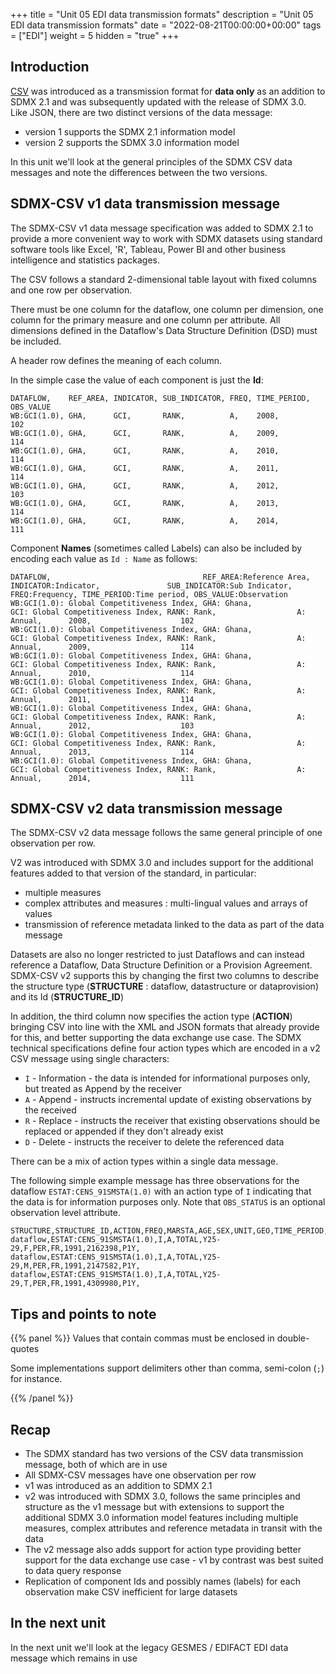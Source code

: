 +++
title = "Unit 05 EDI data transmission formats"
description = "Unit 05 EDI data transmission formats"
date = "2022-08-21T00:00:00+00:00"
tags = ["EDI"]
weight = 5
hidden = "true"
+++


## Introduction
<a href="https://en.wikipedia.org/wiki/Comma-separated_values">CSV</a> was introduced as a transmission format for **data only** as an addition to SDMX 2.1 and was subsequently updated with the release of SDMX 3.0.\
Like JSON, there are two distinct versions of the data message: 
- version 1 supports the SDMX 2.1 information model
- version 2 supports the SDMX 3.0 information model

In this unit we'll look at the general principles of the SDMX CSV data messages and note the differences between the two versions.

## SDMX-CSV v1 data transmission message
The SDMX-CSV v1 data message specification was added to SDMX 2.1 to provide a more convenient way to work with SDMX datasets using standard software tools like Excel, 'R', Tableau, Power BI and other business intelligence and statistics packages.

The CSV follows a standard 2-dimensional table layout with fixed columns and one row per observation. 

There must be one column for the dataflow, one column per dimension, one column for the primary measure and one column per attribute. All dimensions defined in the Dataflow's Data Structure Definition (DSD) must be included.

A header row defines the meaning of each column.

In the simple case the value of each component is just the **Id**:

```` csv
DATAFLOW,    REF_AREA, INDICATOR, SUB_INDICATOR, FREQ, TIME_PERIOD, OBS_VALUE
WB:GCI(1.0), GHA,      GCI,       RANK,          A,    2008,        102
WB:GCI(1.0), GHA,      GCI,       RANK,          A,    2009,        114
WB:GCI(1.0), GHA,      GCI,       RANK,          A,    2010,        114
WB:GCI(1.0), GHA,      GCI,       RANK,          A,    2011,        114
WB:GCI(1.0), GHA,      GCI,       RANK,          A,    2012,        103
WB:GCI(1.0), GHA,      GCI,       RANK,          A,    2013,        114
WB:GCI(1.0), GHA,      GCI,       RANK,          A,    2014,        111
````

Component **Names** (sometimes called Labels) can also be included by encoding each value as ````Id : Name```` as follows:

```` csv
DATAFLOW,                                  REF_AREA:Reference Area, INDICATOR:Indicator,               SUB_INDICATOR:Sub Indicator, FREQ:Frequency, TIME_PERIOD:Time period, OBS_VALUE:Observation
WB:GCI(1.0): Global Competitiveness Index, GHA: Ghana,              GCI: Global Competitiveness Index, RANK: Rank,                  A: Annual,      2008,                    102
WB:GCI(1.0): Global Competitiveness Index, GHA: Ghana,              GCI: Global Competitiveness Index, RANK: Rank,                  A: Annual,      2009,                    114
WB:GCI(1.0): Global Competitiveness Index, GHA: Ghana,              GCI: Global Competitiveness Index, RANK: Rank,                  A: Annual,      2010,                    114
WB:GCI(1.0): Global Competitiveness Index, GHA: Ghana,              GCI: Global Competitiveness Index, RANK: Rank,                  A: Annual,      2011,                    114
WB:GCI(1.0): Global Competitiveness Index, GHA: Ghana,              GCI: Global Competitiveness Index, RANK: Rank,                  A: Annual,      2012,                    103
WB:GCI(1.0): Global Competitiveness Index, GHA: Ghana,              GCI: Global Competitiveness Index, RANK: Rank,                  A: Annual,      2013,                    114
WB:GCI(1.0): Global Competitiveness Index, GHA: Ghana,              GCI: Global Competitiveness Index, RANK: Rank,                  A: Annual,      2014,                    111
````

## SDMX-CSV v2 data transmission message
The SDMX-CSV v2 data message follows the same general principle of one observation per row.

V2 was introduced with SDMX 3.0 and includes support for the additional features added to that version of the standard, in particular:
- multiple measures
- complex attributes and measures : multi-lingual values and arrays of values
- transmission of reference metadata linked to the data as part of the data message

Datasets are also no longer restricted to just Dataflows and can instead reference a Dataflow, Data Structure Definition or a Provision Agreement. SDMX-CSV v2 supports this by changing the first two columns to describe the structure type (**STRUCTURE** : dataflow, datastructure or dataprovision) and its Id (**STRUCTURE_ID**)

In addition, the third column now specifies the action type (**ACTION**) bringing CSV into line with the XML and JSON formats that already provide for this, and better supporting the data exchange use case. The SDMX technical specifications define four action types which are encoded in a v2 CSV message using single characters:
- ````I```` - Information - the data is intended for informational purposes only, but treated as Append by the receiver
- ````A```` - Append - instructs incremental update of existing observations by the received
- ````R```` - Replace - instructs the receiver that existing observations should be replaced or appended if they don't already exist
- ````D```` - Delete - instructs the receiver to delete the referenced data 

There can be a mix of action types within a single data message.

The following simple example message has three observations for the dataflow ````ESTAT:CENS_91SMSTA(1.0)```` with an action type of ````I```` indicating that the data is for information purposes only. Note that ````OBS_STATUS```` is an optional observation level attribute.
```` text
STRUCTURE,STRUCTURE_ID,ACTION,FREQ,MARSTA,AGE,SEX,UNIT,GEO,TIME_PERIOD,OBS_VALUE,TIME_FORMAT,OBS_STATUS
dataflow,ESTAT:CENS_91SMSTA(1.0),I,A,TOTAL,Y25-29,F,PER,FR,1991,2162398,P1Y,
dataflow,ESTAT:CENS_91SMSTA(1.0),I,A,TOTAL,Y25-29,M,PER,FR,1991,2147582,P1Y,
dataflow,ESTAT:CENS_91SMSTA(1.0),I,A,TOTAL,Y25-29,T,PER,FR,1991,4309980,P1Y,
````

## Tips and points to note
{{% panel %}}
Values that contain commas must be enclosed in double-quotes

Some implementations support delimiters other than comma, semi-colon (````;````) for instance.

{{% /panel %}}

## Recap
- The SDMX standard has two versions of the CSV data transmission message, both of which are in use
- All SDMX-CSV messages have one observation per row
- v1 was introduced as an addition to SDMX 2.1
- v2 was introduced with SDMX 3.0, follows the same principles and structure as the v1 message but with extensions to support the additional SDMX 3.0 information model features including multiple measures, complex attributes and reference metadata in transit with the data
- The v2 message also adds support for action type providing better support for the data exchange use case - v1 by contrast was best suited to data query response
- Replication of component Ids and possibly names (labels) for each observation make CSV inefficient for large datasets

## In the next unit
In the next unit we'll look at the legacy GESMES / EDIFACT EDI data message which remains in use